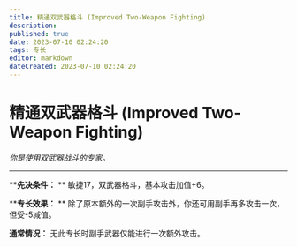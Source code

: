 ```yaml
---
title: 精通双武器格斗 (Improved Two-Weapon Fighting)
description: 
published: true
date: 2023-07-10 02:24:20
tags: 专长
editor: markdown
dateCreated: 2023-07-10 02:24:20
---
```


# 精通双武器格斗 (Improved Two-Weapon Fighting)

_你是使用双武器战斗的专家。_

---

****先决条件：** ** 敏捷17，双武器格斗，基本攻击加值+6。

****专长效果：** ** 除了原本额外的一次副手攻击外，你还可用副手再多攻击一次，但受-5减值。

**通常情况：** 无此专长时副手武器仅能进行一次额外攻击。

